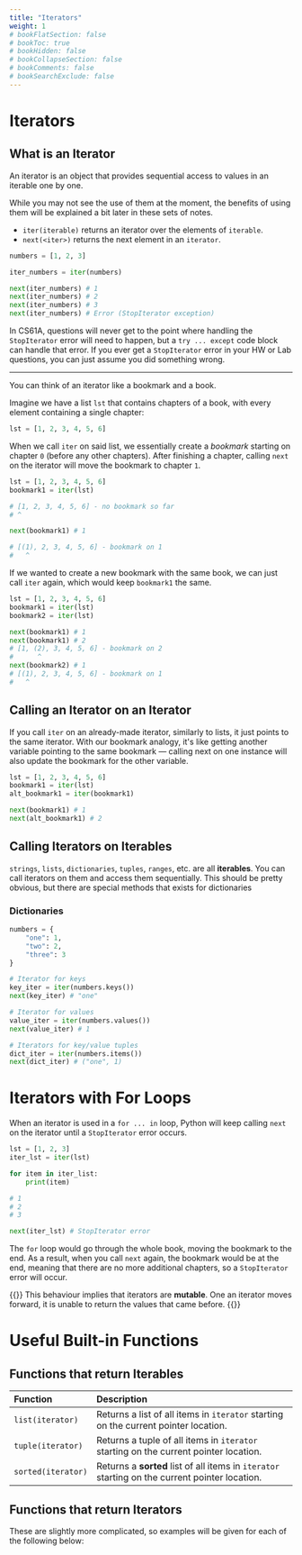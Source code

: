 ```yaml
---
title: "Iterators"
weight: 1
# bookFlatSection: false
# bookToc: true
# bookHidden: false
# bookCollapseSection: false
# bookComments: false
# bookSearchExclude: false
---
```


# Iterators

## What is an Iterator

An iterator is an object that provides sequential access to values in an iterable one by one.

While you may not see the use of them at the moment, the benefits of using them will be explained a bit later in these sets of notes.

- `iter(iterable)` returns an iterator over the elements of `iterable`.
- `next(<iter>)` returns the next element in an `iterator`.

```python
numbers = [1, 2, 3]

iter_numbers = iter(numbers)

next(iter_numbers) # 1
next(iter_numbers) # 2
next(iter_numbers) # 3
next(iter_numbers) # Error (StopIterator exception)
```

In CS61A, questions will never get to the point where handling the `StopIterator` error will need to happen, but a `try ... except` code block can handle that error. If you ever get a `StopIterator` error in your HW or Lab questions, you can just assume you did something wrong.

---

You can think of an iterator like a bookmark and a book.

Imagine we have a list `lst` that contains chapters of a book, with every element containing a single chapter:

```python
lst = [1, 2, 3, 4, 5, 6]
```

When we call `iter` on said list, we essentially create a *bookmark* starting on chapter `0` (before any other chapters). After finishing a chapter, calling `next` on the iterator will move the bookmark to chapter `1`.

```python
lst = [1, 2, 3, 4, 5, 6]
bookmark1 = iter(lst)

# [1, 2, 3, 4, 5, 6] - no bookmark so far
# ^

next(bookmark1) # 1

# [(1), 2, 3, 4, 5, 6] - bookmark on 1
#   ^
```

If we wanted to create a new bookmark with the same book, we can just call `iter` again, which would keep `bookmark1` the same.

```python
lst = [1, 2, 3, 4, 5, 6]
bookmark1 = iter(lst)
bookmark2 = iter(lst)

next(bookmark1) # 1
next(bookmark1) # 2
# [1, (2), 3, 4, 5, 6] - bookmark on 2
#      ^
next(bookmark2) # 1
# [(1), 2, 3, 4, 5, 6] - bookmark on 1
#   ^
```

## Calling an Iterator on an Iterator

If you call `iter` on an already-made iterator, similarly to lists, it just points to the same iterator. With our bookmark analogy, it's like getting another variable pointing to the same bookmark — calling next on one instance will also update the bookmark for the other variable.

```python
lst = [1, 2, 3, 4, 5, 6]
bookmark1 = iter(lst)
alt_bookmark1 = iter(bookmark1)

next(bookmark1) # 1
next(alt_bookmark1) # 2
```

## Calling Iterators on Iterables

`strings`, `lists`, `dictionaries`, `tuples`, `ranges`, etc. are all **iterables**. You can call iterators on them and access them sequentially. This should be pretty obvious, but there are special methods that exists for dictionaries

### Dictionaries

```python
numbers = {
    "one": 1,
    "two": 2,
    "three": 3
}

# Iterator for keys
key_iter = iter(numbers.keys())
next(key_iter) # "one"

# Iterator for values
value_iter = iter(numbers.values())
next(value_iter) # 1

# Iterators for key/value tuples
dict_iter = iter(numbers.items())
next(dict_iter) # ("one", 1)
```

# Iterators with For Loops

When an iterator is used in a `for ... in` loop, Python will keep calling `next` on the iterator until a `StopIterator` error occurs.

```python
lst = [1, 2, 3]
iter_lst = iter(lst)

for item in iter_list:
    print(item)

# 1
# 2
# 3

next(iter_lst) # StopIterator error
```

The `for` loop would go through the whole book, moving the bookmark to the end. As a result, when you call `next` again, the bookmark would be at the end, meaning that there are no more additional chapters, so a `StopIterator` error will occur.

{{<hint info>}}
This behaviour implies that iterators are **mutable**. One an iterator moves forward, it is unable to return the values that came before.
{{</hint>}}

# Useful Built-in Functions

## Functions that return Iterables

Function|Description
:--|:--
`list(iterator)`|Returns a list of all items in `iterator` starting on the current pointer location.
`tuple(iterator)`|Returns a tuple of all items in `iterator` starting on the current pointer location.
`sorted(iterator)`|Returns a **sorted** list of all items in `iterator` starting on the current pointer location.

## Functions that return Iterators

These are slightly more complicated, so examples will be given for each of the following below:


